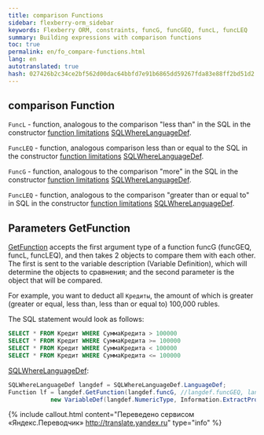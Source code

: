 ```yaml
--- 
title: comparison Functions 
sidebar: flexberry-orm_sidebar 
keywords: Flexberry ORM, constraints, funcG, funcGEQ, funcL, funcLEQ 
summary: Building expressions with comparison functions 
toc: true 
permalink: en/fo_compare-functions.html 
lang: en 
autotranslated: true 
hash: 027426b2c34ce2bf562d00dac64bbfd7e91b6865dd59267fda83e88ff2bd51d2 
--- 
```


## comparison Function 
`FuncL` - function, analogous to the comparison "less than" in the SQL in the constructor [function limitations](fo_limit-function.html) [SQLWhereLanguageDef](fo_function-list.html). 

`FuncLEQ` - function, analogous comparison less than or equal to the SQL in the constructor [function limitations](fo_limit-function.html) [SQLWhereLanguageDef](fo_function-list.html). 

`FuncG` - function, analogous to the comparison "more" in the SQL in the constructor [function limitations](fo_limit-function.html) [SQLWhereLanguageDef](fo_function-list.html). 

`FuncLEQ` - function, analogous to the comparison "greater than or equal to" in SQL in the constructor [function limitations](fo_limit-function.html) [SQLWhereLanguageDef](fo_function-list.html). 

## Parameters GetFunction 

[GetFunction](fo_function-list.html) accepts the first argument type of a function funcG (funcGEQ, funcL, funcLEQ), and then takes 2 objects to compare them with each other. The first is sent to the variable description (Variable Definition), which will determine the objects to сравнения; and the second parameter is the object that will be compared. 

For example, you want to deduct all `Кредиты`, the amount of which is greater (greater or equal, less than, less than or equal to) 100,000 rubles. 

The SQL statement would look as follows: 

```sql
SELECT * FROM Кредит WHERE СуммаКредита > 100000
SELECT * FROM Кредит WHERE СуммаКредита >= 100000
SELECT * FROM Кредит WHERE СуммаКредита < 100000
SELECT * FROM Кредит WHERE СуммаКредита <= 100000
``` 

[SQLWhereLanguageDef](fo_function-list.html): 

```csharp
SQLWhereLanguageDef langdef = SQLWhereLanguageDef.LanguageDef;
Function lf = langdef.GetFunction(langdef.funcG, //langdef.funcGEQ, langdef.funcL, langdef.funcLEQ 
			new VariableDef(langdef.NumericType, Information.ExtractPropertyPath<Кредит>(x => x.СуммаКредита)), 100000);
``` 



{% include callout.html content="Переведено сервисом «Яндекс.Переводчик» <http://translate.yandex.ru>" type="info" %}